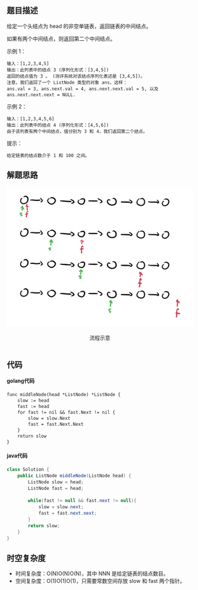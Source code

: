 ## 题目描述
给定一个头结点为 head 的非空单链表，返回链表的中间结点。

如果有两个中间结点，则返回第二个中间结点。

 

示例 1：

````
输入：[1,2,3,4,5]
输出：此列表中的结点 3 (序列化形式：[3,4,5])
返回的结点值为 3 。 (测评系统对该结点序列化表述是 [3,4,5])。
注意，我们返回了一个 ListNode 类型的对象 ans，这样：
ans.val = 3, ans.next.val = 4, ans.next.next.val = 5, 以及 ans.next.next.next = NULL.
````
示例 2：
````
输入：[1,2,3,4,5,6]
输出：此列表中的结点 4 (序列化形式：[4,5,6])
由于该列表有两个中间结点，值分别为 3 和 4，我们返回第二个结点。
````
 

提示：

    给定链表的结点数介于 1 和 100 之间。
    
## 解题思路

 <div align="center"> <img src="https://github.com/JacoobH/leetcode-solution-notes/blob/main/imgs/876/876.%20%E9%93%BE%E8%A1%A8%E7%9A%84%E4%B8%AD%E9%97%B4%E7%BB%93%E7%82%B9.png"/> </div><br>
<div align="center">流程示意</div><br>

## 代码
#### golang代码
```` golang
func middleNode(head *ListNode) *ListNode {
    slow := head
    fast := head
    for fast != nil && fast.Next != nil {
        slow = slow.Next
        fast = fast.Next.Next
    }
    return slow
}
````

#### java代码
````java
class Solution {
    public ListNode middleNode(ListNode head) {
        ListNode slow = head;
        ListNode fast = head;

        while(fast != null && fast.next != null){
            slow = slow.next;
            fast = fast.next.next;
        }
        return slow;
    }
}
````

## 时空复杂度
- 时间复杂度：O(N)O(N)O(N)，其中 NNN 是给定链表的结点数目。
- 空间复杂度：O(1)O(1)O(1)，只需要常数空间存放 slow 和 fast 两个指针。
